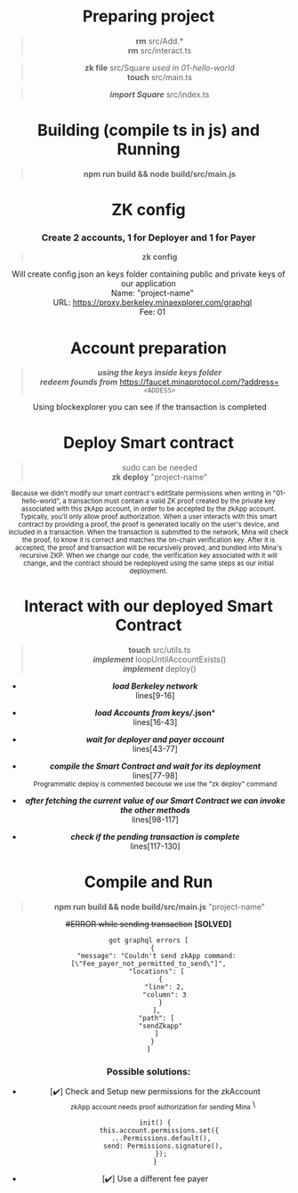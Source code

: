 <center>

# Preparing project
> **rm** src/Add.* \
**rm** src/interact.ts

> **zk file** src/Square *used in 01-hello-world* \
**touch** src/main.ts 

> ***import Square*** src/index.ts 

# Building (compile ts in js) and Running
> **npm run build && node build/src/main.js**

# ZK config
### Create 2 accounts, 1 for Deployer and 1 for Payer
> **zk config**

Will create config.json an keys folder containing public and private keys of our application \
&emsp;Name: "project-name" \
&emsp;URL: https://proxy.berkeley.minaexplorer.com/graphql \
&emsp;Fee: 01

# Account preparation
> ***using the keys inside keys folder*** \
  ***redeem founds from*** https://faucet.minaprotocol.com/?address= ```<ADDESS>```
  
&nbsp;Using blockexplorer you can see if the transaction is completed

# Deploy Smart contract
> sudo can be needed \
  **zk deploy** "project-name" 
<sub>
Because we didn't modify our smart contract's editState permissions when writing in "01-hello-world", a transaction must contain a valid ZK proof created by the private key associated with this zkApp account, in order to be accepted by the zkApp account. Typically, you'll only allow proof authorization. 
When a user interacts with this smart contract by providing a proof, the proof is generated locally on the user's device, and included in a transaction. When the transaction is submitted to the network, Mina will check the proof, to know it is correct and matches the on-chain verification key. After it is accepted, the proof and transaction will be recursively proved, and bundled into Mina's recursive ZKP.
When we change our code, the verification key associated with it will change, and the contract should be redeployed using the same steps as our initial deployment.
</sub>

# Interact with our deployed Smart Contract
> **touch** src/utils.ts \
  ***implement*** loopUntilAccountExists() \
  ***implement*** deploy() 
  
- ***load Berkeley network*** \
  lines[9-16]
- ***load Accounts from keys/*.json*** \
  lines[16-43]
- ***wait for deployer and payer account*** \
  lines[43-77]
- ***compile the Smart Contract and wait for its deployment*** \
  lines[77-98] \
  <sub>
  Programmatic deploy is commented becouse we use the "zk deploy" command
  </sub> 

- ***after fetching the current value of our Smart Contract we can invoke the other methods*** \
  lines[98-117]
- ***check if the pending transaction is complete*** \
  lines[117-130]

# Compile and Run
> **npm run build && node build/src/main.js** "project-name"

~~#ERROR while sending transaction~~ **[SOLVED]**
```
got graphql errors [
  {
    "message": "Couldn't send zkApp command: [\"Fee_payer_not_permitted_to_send\"]",
    "locations": [
      {
        "line": 2,
        "column": 3
      }
    ],
    "path": [
      "sendZkapp"
    ]
  }
]
```
### Possible solutions:
 * [:heavy_check_mark:] Check and Setup new permissions for the zkAccount \
   &emsp;&emsp;<sub>zkApp account needs proof authorization for sending Mina</sub> \
   ```
   init() {
     this.account.permissions.set({
       ...Permissions.default(), 
       send: Permissions.signature(),
      });
   }
   ```
 * [:heavy_check_mark:] Use a different fee payer
</center>
